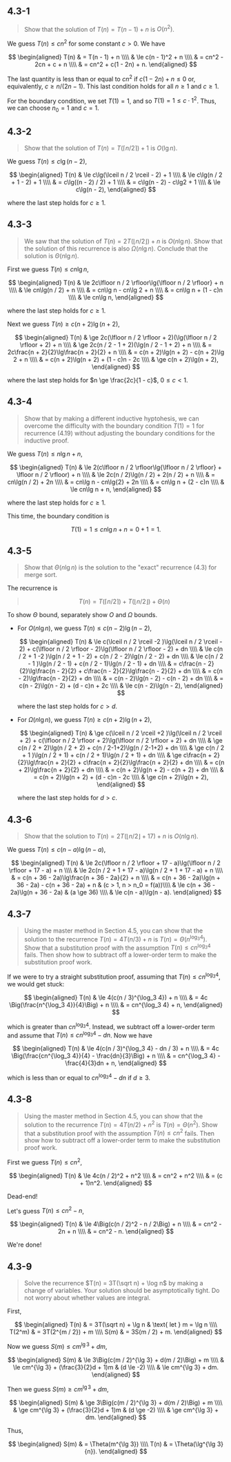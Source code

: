 ## 4.3-1

> Show that the solution of $T(n) = T(n - 1) + n$ is $O(n^2)$.

We guess $T(n) \le cn^2$ for some constant $c > 0$. We have

$$
\begin{aligned}
T(n) & =   T(n - 1) + n \\\\
     & \le c(n - 1)^2 + n \\\\
     & =   cn^2 - 2cn + c + n \\\\
     & =   cn^2 + c(1 - 2n) + n.
\end{aligned}
$$

The last quantity is less than or equal to $cn^2$ if $c(1 - 2n) + n \le 0$ or, equivalently, $c \ge n / (2n - 1)$. This last condition holds for all $n \ge 1$ and $c \ge 1$.

For the boundary condition, we set $T(1) = 1$, and so $T(1) = 1 \le c \cdot 1^2$. Thus, we can choose $n_0 = 1$ and $c = 1$.

## 4.3-2

> Show that the solution of $T(n) = T(\lceil n / 2 \rceil) + 1$ is $O(\lg n)$.

We guess $T(n) \le c\lg(n - 2)$,

$$
\begin{aligned}
T(n) & \le c\lg(\lceil n / 2 \rceil - 2) + 1 \\\\
     & \le c\lg(n / 2 + 1 - 2) + 1 \\\\
     & =   c\lg((n - 2) / 2) + 1 \\\\
     & =   c\lg(n - 2) - c\lg2 + 1 \\\\
     & \le c\lg(n - 2),
\end{aligned}
$$

where the last step holds for $c \ge 1$.

## 4.3-3

> We saw that the solution of $T(n) = 2T(\lfloor n / 2 \rfloor) + n$ is $O(n\lg n)$. Show that the solution of this recurrence is also $\Omega(n\lg n)$. Conclude that the solution is $\Theta(n\lg n)$.

First we guess $T(n) \le cn\lg n$,

$$
\begin{aligned}
T(n) & \le 2c\lfloor n / 2 \rfloor\lg{\lfloor n / 2 \rfloor} + n \\\\
     & \le cn\lg(n / 2) + n \\\\
     & =   cn\lg n - cn\lg 2 + n \\\\
     & =   cn\lg n + (1 - c)n \\\\
     & \le cn\lg n, 
\end{aligned}
$$

where the last step holds for $c \ge 1$.

Next we guess $T(n) \ge c(n + 2)\lg(n + 2)$,

$$
\begin{aligned}
T(n) & \ge 2c(\lfloor n / 2 \rfloor + 2)(\lg(\lfloor n / 2 \rfloor + 2) + n \\\\
     & \ge 2c(n / 2 - 1 + 2)(\lg(n / 2 - 1 + 2) + n \\\\
     & =   2c\frac{n + 2}{2}\lg\frac{n + 2}{2} + n \\\\
     & =   c(n + 2)\lg(n + 2) - c(n + 2)\lg 2 + n \\\\
     & =   c(n + 2)\lg(n + 2) + (1 - c)n - 2c \\\\
     & \ge c(n + 2)\lg(n + 2), 
\end{aligned}
$$

where the last step holds for $n \ge \frac{2c}{1 - c}$, $0 \le c < 1$.

## 4.3-4

> Show that by making a different inductive hyptohesis, we can overcome the difficulty with the boundary condition $T(1) = 1$ for recurrence $\text{(4.19)}$ without adjusting the boundary conditions for the inductive proof.

We guess $T(n) \le n\lg n + n$,

$$
\begin{aligned}
T(n) & \le 2(c\lfloor n / 2 \rfloor\lg{\lfloor n / 2 \rfloor} + \lfloor n / 2 \rfloor) + n \\\\
     & \le 2c(n / 2)\lg(n / 2) + 2(n / 2) + n \\\\
     & =   cn\lg(n / 2) + 2n \\\\
     & =   cn\lg n - cn\lg{2} + 2n \\\\
     & =   cn\lg n + (2 - c)n \\\\
     & \le cn\lg n + n, 
\end{aligned}
$$

where the last step holds for $c \ge 1$.

This time, the boundary condition is

$$T(1) = 1 \le cn\lg n + n = 0 + 1 = 1.$$

## 4.3-5

> Show that $\Theta(n\lg n)$ is the solution to the "exact" recurrence $\text{(4.3)}$ for merge sort.

The recurrence is

> $$T(n) = T(\lceil n / 2 \rceil) + T(\lfloor n / 2 \rfloor) + \Theta(n) \tag{4.3}$$

To show $\Theta$ bound, separately show $O$ and $\Omega$ bounds.

- For $O(n\lg n)$, we guess $T(n) \le c(n - 2)\lg(n - 2)$,

    $$
    \begin{aligned}
    T(n) & \le c(\lceil n / 2 \rceil -2 )\lg(\lceil n / 2 \rceil - 2) + c(\lfloor n / 2 \rfloor - 2)\lg(\lfloor n / 2 \rfloor - 2) + dn \\\\
         & \le c(n / 2 + 1 -2 )\lg(n / 2 + 1 - 2) + c(n / 2 - 2)\lg(n / 2 - 2) + dn \\\\
         & \le c(n / 2 - 1 )\lg(n / 2 - 1) + c(n / 2 - 1)\lg(n / 2 - 1) + dn \\\\
         & =   c\frac{n - 2}{2}\lg\frac{n - 2}{2} + c\frac{n - 2}{2}\lg\frac{n - 2}{2} + dn \\\\
         & =   c(n - 2)\lg\frac{n - 2}{2} + dn \\\\
         & =   c(n - 2)\lg(n - 2) - c(n - 2) + dn \\\\
         & =   c(n - 2)\lg(n - 2) + (d - c)n + 2c \\\\
         & \le c(n - 2)\lg(n - 2),
    \end{aligned}
    $$

    where the last step holds for $c > d$.

- For $\Omega(n\lg n)$, we guess $T(n) \ge c(n + 2)\lg (n + 2)$,

    $$
    \begin{aligned}
    T(n) & \ge c(\lceil n / 2 \rceil +2 )\lg(\lceil n / 2 \rceil + 2) + c(\lfloor n / 2 \rfloor + 2)\lg(\lfloor n / 2 \rfloor + 2) + dn \\\\
         & \ge c(n / 2 + 2)\lg(n / 2 + 2) + c(n / 2-1+2)\lg(n / 2-1+2) + dn \\\\
         & \ge c(n / 2 + 1 )\lg(n / 2 + 1) + c(n / 2 + 1)\lg(n / 2 + 1) + dn \\\\
         & \ge c\frac{n + 2}{2}\lg\frac{n + 2}{2} + c\frac{n + 2}{2}\lg\frac{n + 2}{2} + dn \\\\
         & =   c(n + 2)\lg\frac{n + 2}{2} + dn \\\\
         & =   c(n + 2)\lg(n + 2) - c(n + 2) + dn \\\\
         & =   c(n + 2)\lg(n + 2) + (d - c)n - 2c \\\\
         & \ge c(n + 2)\lg(n + 2),
    \end{aligned}
    $$
    
    where the last step holds for $d > c$.

## 4.3-6

> Show that the solution to $T(n) = 2T(\lfloor n / 2 \rfloor + 17) + n$ is $O(n\lg n)$.

We guess $T(n) \le c(n - a)\lg(n - a)$,

$$
\begin{aligned}
T(n) & \le 2c(\lfloor n / 2 \rfloor + 17 - a)\lg(\lfloor n / 2 \rfloor + 17 - a) + n \\\\
     & \le 2c(n / 2 + 1 + 17 - a)\lg(n / 2 + 1 + 17 - a) + n \\\\
     & =   c(n + 36 - 2a)\lg\frac{n + 36 - 2a}{2} + n \\\\
     & =   c(n + 36 - 2a)\lg(n + 36 - 2a) - c(n + 36 - 2a) + n & (c > 1, n > n_0 = f(a))\\\\
     & \le c(n + 36 - 2a)\lg(n + 36 - 2a) & (a \ge 36) \\\\
     & \le c(n - a)\lg(n - a).
\end{aligned}
$$

## 4.3-7

> Using the master method in Section 4.5, you can show that the solution to the recurrence $T(n) = 4T(n / 3) + n$ is $T(n) = \Theta(n^{\log_3 4})$. Show that a substitution proof with the assumption $T(n) \le cn^{\log_3 4}$ fails. Then show how to subtract off a lower-order term to make the substitution proof work.

If we were to try a straight substitution proof, assuming that $T(n) \le cn^{\log_3 4}$, we would get stuck:

$$
\begin{aligned}
T(n) & \le 4(c(n / 3)^{\log_3 4}) + n \\\\
     & =   4c \Big(\frac{n^{\log_3 4}}{4}\Big) + n \\\\
     & =   cn^{\log_3 4} + n,
\end{aligned}
$$

which is greater than $cn^{\log_3 4}$. Instead, we subtract off a lower-order term and assume that $T(n) \le cn^{\log_3 4} - dn$. Now we have

$$
\begin{aligned}
T(n) & \le 4(c(n / 3)^{\log_3 4} - dn / 3) + n \\\\
     & =   4c \Big(\frac{cn^{\log_3 4}}{4} - \frac{dn}{3}\Big) + n \\\\
     & =   cn^{\log_3 4} - \frac{4}{3}dn + n,
\end{aligned}
$$

which is less than or equal to $cn^{\log_3 4} - dn$ if $d \ge 3$.

## 4.3-8

> Using the master method in Section 4.5, you can show that the solution to the recurrence $T(n) = 4T(n / 2) + n^2$ is $T(n) = \Theta(n^2)$. Show that a substitution proof with the assumption $T(n) \le cn^2$ fails. Then show how to subtract off a lower-order term to make the substitution proof work.

First we guess $T(n) \le cn^2$,

$$
\begin{aligned}
T(n) & \le 4c(n / 2)^2 + n^2 \\\\
     & =   cn^2 + n^2 \\\\
     & =   (c + 1)n^2.
\end{aligned}
$$

Dead-end!

Let's guess $T(n) \le cn^2 - n$,

$$
\begin{aligned}
T(n) & \le 4\Big(c(n / 2)^2 - n / 2\Big) + n \\\\
     & =   cn^2 - 2n + n \\\\
     & =   cn^2 - n.
\end{aligned}
$$

We're done!

## 4.3-9

> Solve the recurrence $T(n) = 3T(\sqrt n) + \log n$ by making a change of variables. Your solution should be asymptotically tight. Do not worry about whether values are integral.

First,

$$
\begin{aligned}
  T(n) & = 3T(\sqrt n) + \lg n & \text{ let } m = \lg n \\\\
T(2^m) & = 3T(2^{m / 2}) + m \\\\
  S(m) & = 3S(m / 2) + m.
\end{aligned}
$$

Now we guess $S(m) \le cm^{\lg 3} + dm$,

$$
\begin{aligned}
S(m) & \le 3\Big(c(m / 2)^{\lg 3} + d(m / 2)\Big) + m \\\\
     & \le cm^{\lg 3} + (\frac{3}{2}d + 1)m & (d \le -2) \\\\
     & \le cm^{\lg 3} + dm.
\end{aligned}
$$

Then we guess $S(m) \ge cm^{\lg 3} + dm$,

$$
\begin{aligned}
S(m) & \ge 3\Big(c(m / 2)^{\lg 3} + d(m / 2)\Big) + m \\\\
     & \ge cm^{\lg 3} + (\frac{3}{2}d + 1)m & (d \ge -2) \\\\
     & \ge cm^{\lg 3} + dm.
\end{aligned}
$$

Thus,

$$
\begin{aligned}
S(m) & = \Theta(m^{\lg 3}) \\\\
T(n) & = \Theta(\lg^{\lg 3}{n}).
\end{aligned}
$$
